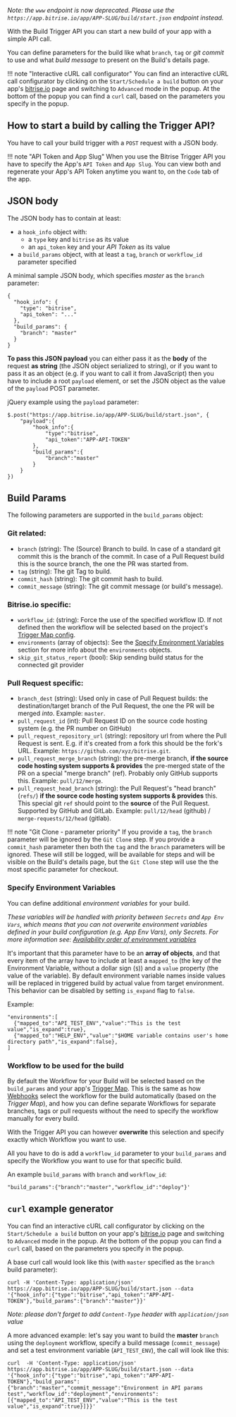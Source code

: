_Note: the `www` endpoint is now deprecated. Please use the `https://app.bitrise.io/app/APP-SLUG/build/start.json` endpoint instead._

With the Build Trigger API you can start a new build of your app with a simple API call.

You can define parameters for the build like what `branch`, `tag` or _git commit_ to use
and what _build message_ to present on the Build's details page.

!!! note "Interactive cURL call configurator"
    You can find an interactive cURL call configurator by clicking on the `Start/Schedule a build`
    button on your app's [bitrise.io](https://www.bitrise.io) page
    and switching to `Advanced` mode in the popup.
    At the bottom of the popup you can find a `curl` call,
    based on the parameters you specify in the popup.


## How to start a build by calling the Trigger API?

You have to call your build trigger with a `POST` request with a JSON body.

!!! note "API Token and App Slug"
    When you use the Bitrise Trigger API you have to specify the App's `API Token` and `App Slug`.
    You can view both and regenerate your App's API Token anytime you want to,
    on the `Code` tab of the app.


## JSON body

The JSON body has to contain at least:

* a `hook_info` object with:
    * a `type` key and `bitrise` as its value
    * an `api_token` key and your _API Token_ as its value
* a `build_params` object, with at least a `tag`, `branch` or `workflow_id` parameter specified

A minimal sample JSON body, which specifies _master_ as the `branch` parameter:

```
{
  "hook_info": {
    "type": "bitrise",
    "api_token": "..."
  },
  "build_params": {
    "branch": "master"
  }
}
```

__To pass this JSON payload__ you can either pass it as the __body__ of the request __as string__ (the JSON object serialized to string),
or if you want to pass it as an object (e.g. if you want to call it from JavaScript) then you have to include a root `payload`
element, or set the JSON object as the value of the `payload` POST parameter.

jQuery example using the `payload` parameter:

```
$.post("https://app.bitrise.io/app/APP-SLUG/build/start.json", {
    "payload":{
        "hook_info":{
            "type":"bitrise",
            "api_token":"APP-API-TOKEN"
        },
        "build_params":{
            "branch":"master"
        }
    }
})
```


## Build Params

The following parameters are supported in the `build_params` object:

### Git related:

* `branch` (string): The (Source) Branch to build. In case of a standard git commit this is the branch of the commit.
  In case of a Pull Request build this is the source branch, the one the PR was started from.
* `tag` (string): The git Tag to build.
* `commit_hash` (string): The git commit hash to build.
* `commit_message` (string): The git commit message (or build's message).

### Bitrise.io specific:

* `workflow_id`: (string): Force the use of the specified workflow ID. If not defined then the workflow will be selected
  based on the project's [Trigger Map config](/webhooks/trigger-map/).
* `environments` (array of objects): See the [Specify Environment Variables](#specify-environment-variables) section for more info
  about the `environments` objects.
* `skip_git_status_report` (bool): Skip sending build status for the connected git provider

### Pull Request specific:

* `branch_dest` (string): Used only in case of Pull Request builds: the destination/target branch of the Pull Request,
  the one the PR will be merged *into*. Example: `master`.
* `pull_request_id` (int): Pull Request ID on the source code hosting system (e.g. the PR number on GitHub)
* `pull_request_repository_url` (string): repository url from where the Pull Request is sent. E.g. if
  it's created from a fork this should be the fork's URL. Example: `https://github.com/xyz/bitrise.git`.
* `pull_request_merge_branch` (string): the pre-merge branch, __if the source code hosting system supports & provides__
  the pre-merged state of the PR on a special "merge branch" (ref). Probably only GitHub supports this.
  Example: `pull/12/merge`.
* `pull_request_head_branch` (string): the Pull Request's "head branch" (`refs/`) __if the source code hosting system supports & provides__ this.
  This special git `ref` should point to the __source__ of the Pull Request. Supported by GitHub and GitLab.
  Example: `pull/12/head` (github) / `merge-requests/12/head` (gitlab).

!!! note "Git Clone - parameter priority"
    If you provide a `tag`, the `branch` parameter will be ignored by the `Git Clone` step.
    If you provide a `commit_hash` parameter then both the `tag` and the `branch` parameters will be ignored.
    These will still be logged, will be available for steps and will be visible on the Build's details page,
    but the `Git Clone` step will use the the most specific parameter for checkout.

### Specify Environment Variables

You can define additional *environment variables* for your build.

_These variables will be handled with priority between `Secrets` and `App Env Vars`,
which means that you can not overwrite environment variables defined in
your build configuration (e.g. App Env Vars), only Secrets.
For more information see:
[Availability order of environment variables](/bitrise-cli/most-important-concepts/#availability-order-of-environment-variables)_

It's important that this parameter have to be an __array of objects__,
and that every item of the array have to include
at least a `mapped_to` (the key of the Environment Variable, without a dollar sign (`$`))
and a `value` property (the value of the variable). By default environment variable names inside values will be replaced in triggered build by actual value from target environment. This behavior can be disabled by setting `is_expand` flag to `false`.

Example:

```
"environments":[
  {"mapped_to":"API_TEST_ENV","value":"This is the test value","is_expand":true},
  {"mapped_to":"HELP_ENV","value":"$HOME variable contains user's home directory path","is_expand":false},
]
```

### Workflow to be used for the build

By default the Workflow for your Build will be selected based on the
`build_params` and your app's [Trigger Map](/webhooks/trigger-map/).
This is the same as how [Webhooks](/webhooks/) select the workflow for the build
automatically (based on the _Trigger Map_), and how you can
define separate Workflows for separate branches, tags or pull requests
without the need to specify the workflow manually for every build.

With the Trigger API you can however __overwrite__ this selection
and specify exactly which Workflow you want to use.

All you have to do is add a `workflow_id` parameter to your `build_params`
and specify the Workflow you want to use for that specific build.

An example `build_params` with `branch` and `workflow_id`:

```
"build_params":{"branch":"master","workflow_id":"deploy"}'
```

## `curl` example generator

You can find an interactive cURL call configurator by clicking on the `Start/Schedule a build`
button on your app's [bitrise.io](https://www.bitrise.io) page
and switching to `Advanced` mode in the popup.
At the bottom of the popup you can find a `curl` call, based on the parameters you specify in the popup.

A base curl call would look like this (with `master` specified as the `branch` build parameter):

```
curl -H 'Content-Type: application/json' https://app.bitrise.io/app/APP-SLUG/build/start.json --data '{"hook_info":{"type":"bitrise","api_token":"APP-API-TOKEN"},"build_params":{"branch":"master"}}'
```

_Note: please don't forget to add `Content-Type` header with `application/json` value_

A more advanced example: let's say you want to build the __master__ `branch`
using the `deployment` workflow,
specify a build message (`commit_message`)
and set a test environment variable (`API_TEST_ENV`),
the call will look like this:

```
curl  -H 'Content-Type: application/json' https://app.bitrise.io/app/APP-SLUG/build/start.json --data '{"hook_info":{"type":"bitrise","api_token":"APP-API-TOKEN"},"build_params":{"branch":"master","commit_message":"Environment in API params test","workflow_id":"deployment","environments":[{"mapped_to":"API_TEST_ENV","value":"This is the test value","is_expand":true}]}}'
```

